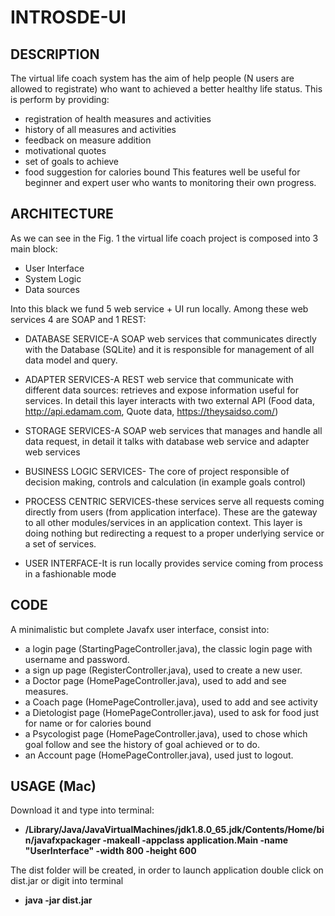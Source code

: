# INTROSDE-UI


## DESCRIPTION
The virtual life coach system has the aim of help people (N users are allowed to registrate) who want to achieved a better healthy life status. This is perform by providing:
* registration of health measures and activities
* history of all measures and activities
* feedback on measure addition
* motivational quotes
* set of goals to achieve
* food suggestion for calories bound
This features well be useful for beginner and expert user who wants to monitoring their own progress.


## ARCHITECTURE

As we can see in the Fig. 1 the virtual life coach project is composed into 3 main block:
* User Interface
* System Logic
* Data sources

Into this black we fund 5 web service + UI run locally. Among these web services 4 are SOAP and 1 REST:

* DATABASE SERVICE-A SOAP web services that communicates directly with the Database (SQLite) and it is responsible for management of all data model and query. 
* ADAPTER SERVICES-A REST web service that communicate with different data sources: retrieves and expose information useful for services. In detail this layer interacts with two external API (Food data, http://api.edamam.com, Quote data, https://theysaidso.com/)
* STORAGE SERVICES-A SOAP web services that manages and handle all data request, in detail it talks with database web service and adapter web services 
* BUSINESS LOGIC SERVICES- The core of project responsible of decision making, controls and calculation  (in example goals control)
* PROCESS CENTRIC SERVICES-these services serve all requests coming directly from users (from application interface). These are the gateway to all other modules/services in an application context. This layer is doing nothing but redirecting a request to a proper underlying service or a set of services.


* USER INTERFACE-It is run locally provides service coming from process in a fashionable mode




## CODE

A minimalistic but complete Javafx user interface, consist into:
* a login page (StartingPageController.java), the classic login page with username and password.
* a sign up page (RegisterController.java), used to create a new user.
* a Doctor page (HomePageController.java), used to add and see measures.
* a Coach page (HomePageController.java), used to add and see activity
* a Dietologist page (HomePageController.java), used to ask for food just for name or for calories bound
* a Psycologist page (HomePageController.java), used to chose which goal follow and see the history of goal achieved or to do.
* an Account page (HomePageController.java), used just to logout.


## USAGE (Mac)

Download it and type into terminal:
* **/Library/Java/JavaVirtualMachines/jdk1.8.0_65.jdk/Contents/Home/bin/javafxpackager -makeall -appclass application.Main -name "UserInterface" -width 800 -height 600**

The dist folder will be created, in order to launch application double click on dist.jar or digit into terminal 

* **java -jar dist.jar**
